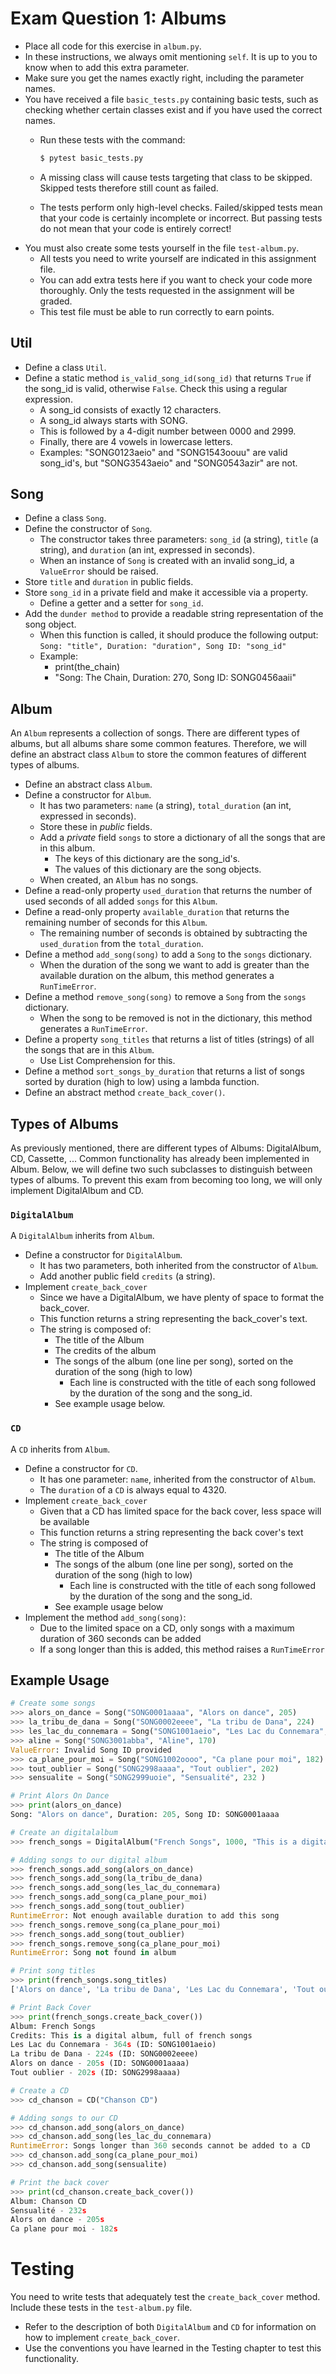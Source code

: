 # Exam Question 1: Albums

* Place all code for this exercise in `album.py`.
* In these instructions, we always omit mentioning `self`.
  It is up to you to know when to add this extra parameter.
* Make sure you get the names exactly right, including the parameter names.
* You have received a file `basic_tests.py` containing basic tests, such as checking whether certain classes exist and if you have used the correct names.
  * Run these tests with the command:

    ```bash
    $ pytest basic_tests.py
    ```

  * A missing class will cause tests targeting that class to be skipped. Skipped tests therefore still count as failed.
  * The tests perform only high-level checks.
    Failed/skipped tests mean that your code is certainly incomplete or incorrect.
    But passing tests do not mean that your code is entirely correct!
* You must also create some tests yourself in the file `test-album.py`.
  * All tests you need to write yourself are indicated in this assignment file.
  * You can add extra tests here if you want to check your code more thoroughly. Only the tests requested in the assignment will be graded.
  * This test file must be able to run correctly to earn points.

## Util

* Define a class `Util`.
* Define a static method `is_valid_song_id(song_id)` that returns `True` if the song_id is valid, otherwise `False`. Check this using a regular expression.
  * A song_id consists of exactly 12 characters.
  * A song_id always starts with SONG.
  * This is followed by a 4-digit number between 0000 and 2999.
  * Finally, there are 4 vowels in lowercase letters.
  * Examples: "SONG0123aeio" and "SONG1543oouu" are valid song_id's, but "SONG3543aeio" and "SONG0543azir" are not.

## Song

* Define a class `Song`.
* Define the constructor of `Song`.
  * The constructor takes three parameters: `song_id` (a string), `title` (a string), and `duration` (an int, expressed in seconds).
  * When an instance of `Song` is created with an invalid song_id, a `ValueError` should be raised.
* Store `title` and `duration` in public fields.
* Store `song_id` in a private field and make it accessible via a property.
  * Define a getter and a setter for `song_id`.
* Add the `dunder method` to provide a readable string representation of the song object.
  * When this function is called, it should produce the following output: `Song: "title", Duration: "duration", Song ID: "song_id"`
  * Example:
    * print(the_chain)
    * "Song: The Chain, Duration: 270, Song ID: SONG0456aaii"

## Album

An `Album` represents a collection of songs. There are different types of albums, but all albums share some common features. Therefore, we will define an abstract class `Album` to store the common features of different types of albums.

* Define an abstract class `Album`.
* Define a constructor for `Album`.
  * It has two parameters: `name` (a string), `total_duration` (an int, expressed in seconds).
  * Store these in *public* fields.
  * Add a *private* field `songs` to store a dictionary of all the songs that are in this album.
    * The keys of this dictionary are the song_id's.
    * The values of this dictionary are the song objects.
  * When created, an `Album` has no songs.
* Define a read-only property `used_duration` that returns the number of used seconds of all added `songs` for this `Album`.
* Define a read-only property `available_duration` that returns the remaining number of seconds for this `Album`.
  * The remaining number of seconds is obtained by subtracting the `used_duration` from the `total_duration`.
* Define a method `add_song(song)` to add a `Song` to the `songs` dictionary.
  * When the duration of the song we want to add is greater than the available duration on the album, this method generates a `RunTimeError`.
* Define a method `remove_song(song)` to remove a `Song` from the `songs` dictionary.
  * When the song to be removed is not in the dictionary, this method generates a `RunTimeError`.
* Define a property `song_titles` that returns a list of titles (strings) of all the songs that are in this `Album`.
  * Use List Comprehension for this.
* Define a method `sort_songs_by_duration` that returns a list of songs sorted by duration (high to low) using a lambda function.
* Define an abstract method `create_back_cover()`.

## Types of Albums

As previously mentioned, there are different types of Albums: DigitalAlbum, CD, Cassette, ...
Common functionality has already been implemented in Album. Below, we will define two such subclasses to distinguish between types of albums. To prevent this exam from becoming too long, we will only implement DigitalAlbum and CD.

### `DigitalAlbum`

A `DigitalAlbum` inherits from `Album`.

* Define a constructor for `DigitalAlbum`.
  * It has two parameters, both inherited from the constructor of `Album`.
  * Add another public field `credits` (a string).
* Implement `create_back_cover`
  * Since we have a DigitalAlbum, we have plenty of space to format the back_cover.
  * This function returns a string representing the back_cover's text.
  * The string is composed of:
    * The title of the Album
    * The credits of the album
    * The songs of the album (one line per song), sorted on the duration of the song (high to low)
      * Each line is constructed with the title of each song followed by the duration of the song and the song_id.
    * See example usage below.

### `CD`

A `CD` inherits from `Album`.

* Define a constructor for `CD`.
  * It has one parameter: `name`, inherited from the constructor of `Album`.
  * The `duration` of a `CD` is always equal to 4320.
* Implement `create_back_cover`
  * Given that a CD has limited space for the back cover, less space will be available
  * This function returns a string representing the back cover's text
  * The string is composed of
    * The title of the Album
    * The songs of the album (one line per song), sorted on the duration of the song (high to low)
      * Each line is constructed with the title of each song followed by the duration of the song and the song_id.
    * See example usage below
* Implement the method `add_song(song)`:
  * Due to the limited space on a CD, only songs with a maximum duration of 360 seconds can be added
  * If a song longer than this is added, this method raises a `RunTimeError`


## Example Usage

```python
# Create some songs
>>> alors_on_dance = Song("SONG0001aaaa", "Alors on dance", 205)
>>> la_tribu_de_dana = Song("SONG0002eeee", "La tribu de Dana", 224)
>>> les_lac_du_connemara = Song("SONG1001aeio", "Les Lac du Connemara", 364)
>>> aline = Song("SONG3001abba", "Aline", 170)
ValueError: Invalid Song ID provided
>>> ca_plane_pour_moi = Song("SONG1002oooo", "Ca plane pour moi", 182)
>>> tout_oublier = Song("SONG2998aaaa", "Tout oublier", 202)
>>> sensualite = Song("SONG2999uoie", "Sensualité", 232 )

# Print Alors On Dance
>>> print(alors_on_dance)
Song: "Alors on dance", Duration: 205, Song ID: SONG0001aaaa

# Create an digitalalbum
>>> french_songs = DigitalAlbum("French Songs", 1000, "This is a digital album, full of french songs")

# Adding songs to our digital album
>>> french_songs.add_song(alors_on_dance)
>>> french_songs.add_song(la_tribu_de_dana)
>>> french_songs.add_song(les_lac_du_connemara)
>>> french_songs.add_song(ca_plane_pour_moi)
>>> french_songs.add_song(tout_oublier)
RuntimeError: Not enough available duration to add this song
>>> french_songs.remove_song(ca_plane_pour_moi)
>>> french_songs.add_song(tout_oublier)
>>> french_songs.remove_song(ca_plane_pour_moi)
RuntimeError: Song not found in album

# Print song titles
>>> print(french_songs.song_titles)
['Alors on dance', 'La tribu de Dana', 'Les Lac du Connemara', 'Tout oublier']

# Print Back Cover
>>> print(french_songs.create_back_cover())
Album: French Songs
Credits: This is a digital album, full of french songs
Les Lac du Connemara - 364s (ID: SONG1001aeio)
La tribu de Dana - 224s (ID: SONG0002eeee)
Alors on dance - 205s (ID: SONG0001aaaa)
Tout oublier - 202s (ID: SONG2998aaaa)

# Create a CD
>>> cd_chanson = CD("Chanson CD")

# Adding songs to our CD
>>> cd_chanson.add_song(alors_on_dance)
>>> cd_chanson.add_song(les_lac_du_connemara)
RuntimeError: Songs longer than 360 seconds cannot be added to a CD
>>> cd_chanson.add_song(ca_plane_pour_moi)
>>> cd_chanson.add_song(sensualite)

# Print the back cover
>>> print(cd_chanson.create_back_cover())
Album: Chanson CD
Sensualité - 232s
Alors on dance - 205s
Ca plane pour moi - 182s
```

# Testing
You need to write tests that adequately test the `create_back_cover` method. Include these tests in the `test-album.py` file.

* Refer to the description of both `DigitalAlbum` and `CD` for information on how to implement `create_back_cover`.
* Use the conventions you have learned in the Testing chapter to test this functionality.
